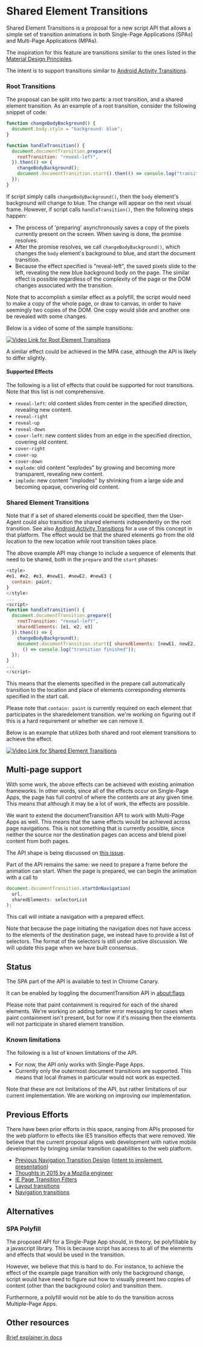 # Shared Element Transitions

Shared Element Transitions is a proposal for a new script API that allows a
simple set of transition animations in both Single-Page Applications (SPAs) and
Multi-Page Applications (MPAs).

The inspiration for this feature are transitions similar to the ones listed in
the [Material Design Principles](https://material.io/design/motion/the-motion-system.html).

The intent is to support transitions similar to
[Android Activity Transitions](https://developer.android.com/training/transitions/start-activity).

### Root Transitions

The proposal can be split into two parts: a root transition, and a shared
element transition.  As an example of a root transition, consider the following
snippet of code:

```js
function changeBodyBackground() {
  document.body.style = "background: blue";
}

function handleTransition() {
  document.documentTransition.prepare({
    rootTransition: "reveal-left",
  }).then(() => {
    changeBodyBackground();
    document.documentTransition.start().then(() => console.log("transition finished"));
  });
}
```

If script simply calls `changeBodyBackground()`, then the `body` element's
background will change to blue. The change will appear on the next visual
frame. However, if script calls `handleTransition()`, then the following steps
happen:

* The process of 'preparing' asynchronously saves a copy of the pixels
  currently present on the screen. When saving is done, the promise resolves.
* After the promise resolves, we call `changeBodyBackground()`, which changes
  the `body` element's background to blue, and start the document transition.
* Because the effect specified is "reveal-left", the saved pixels slide to the
  left, revealing the new blue background body on the page. The similar effect
  is possible regardless of the complexity of the page or the DOM changes
  associated with the transition.

Note that to accomplish a similar effect as a polyfill, the script would need
to make a copy of the whole page, or draw to canvas, in order to have seemingly
two copies of the DOM. One copy would slide and another one be revealed with
some changes.

Below is a video of some of the sample transitions:

[![Video Link for Root Element Transitions](https://img.youtube.com/vi/0a_cOCatKXM/0.jpg)](https://www.youtube.com/watch?v=0a_cOCatKXM)

A similar effect could be achieved in the MPA case, although the API is likely
to differ slightly.

#### Supported Effects

The following is a list of effects that could be supported for root
transitions. Note that this list is not comprehensive.

* `reveal-left`: old content slides from center in the specified direction,
  revealing new content.
* `reveal-right`
* `reveal-up`
* `reveal-down`
* `cover-left`: new content slides from an edge in the specified direction,
  covering old content.
* `cover-right`
* `cover-up`
* `cover-down`
* `explode`: old content "explodes" by growing and becoming more transparent,
  revealing new content.
* `implode`: new content "implodes" by shrinking from a large side and becoming
  opaque, convering old content.

### Shared Element Transitions

Note that if a set of shared elements could be specified, then the User-Agent
could also transition the shared elements independently on the root transition.
See also [Android Activity Transitions](https://developer.android.com/training/transitions/start-activity)
for a use of this concept in that platform. The effect would be that the shared
elements go from the old location to the new location _while_ root transition takes place.

The above example API may change to include a sequence of elements that need to
be shared, both in the `prepare` and the `start` phases:

```js
<style>
#e1, #e2, #e3, #newE1, #newE2, #newE3 {
  contain: paint;
}
</style>
...
<script>
function handleTransition() {
  document.documentTransition.prepare({
    rootTransition: "reveal-left",
    sharedElements: [e1, e2, e3]
  }).then(() => {
    changeBodyBackground();
    document.documentTransition.start({ sharedElements: [newE1, newE2, newE3] }).then(
      () => console.log("transition finished"));
  });
}
...
</script>
```

This means that the elements specified in the prepare call automatically
transition to the location and place of elements corresponding elements
specified in the start call.

Please note that `contain: paint` is currently required on each element that
participates in the sharedelement transition. we're working on figuring out if
this is a hard requirement or whether we can remove it.

Below is an example that utilizes both shared and root element transitions to
achieve the effect.

[![Video Link for Shared Element Transitions](https://img.youtube.com/vi/K7oVrXlVsgE/0.jpg)](https://www.youtube.com/watch?v=K7oVrXlVsgE)

## Multi-page support

With some work, the above effects can be achieved with existing animation
frameworks. In other words, since all of the effects occur on Single-Page Apps,
the page has full control of where the contents are at any given time. This
means that although it may be a lot of work, the effects are possible.

We want to extend the documentTransition API to work with Multi-Page Apps as
well. This means that the same effects would be achieved across page
navigations. This is not something that is currently possible, since neither
the source nor the destination pages can access and blend pixel content from
both pages.

The API shape is being discussed on [this issue](https://github.com/vmpstr/shared-element-transitions/issues/2).

Part of the API remains the same: we need to prepare a frame before the
animation can start. When the page is prepared, we can begin the animation with
a call to

```js
document.documentTransition.startOnNavigation(
  url,
  sharedElements: selectorList
);
```

This call will initiate a navigation with a prepared effect.

Note that because the page initiating the navigation does not have access to
the elements of the destination page, we instead have to provide a list of
selectors. The format of the selectors is still under active discussion. We
will update this page when we have built consensus.

## Status

The SPA part of the API is available to test in Chrome Canary. 

It can be enabled by toggling the documentTransition API in
[about:flags](chrome://flags/#document-transition)

Please note that paint containment is required for each of the shared elements.
We're working on adding better error messaging for cases when paint containment
isn't present, but for now if it's missing then the elements will not
participate in shared element transition.

### Known limitations

The following is a list of known limitations of the API.

* For now, the API only works with Single-Page Apps.
* Currently only the outermost document transitions are supported. This means
  that local iframes in particular would not work as expected.

Note that these are not limitations of the API, but rather limitations of our
current implementation. We are working on improving our implementation.

## Previous Efforts

There have been prior efforts in this space, ranging from APIs proposed for the
web platform to effects like IE5 transition effects that were removed. We
believe that the current proposal aligns web development with native mobile
development by bringing similar transition capabilities to the web platform.

* [Previous Navigation Transition Design](https://docs.google.com/document/d/17jg1RRL3RI969cLwbKBIcoGDsPwqaEdBxafGNYGwiY4/preview) ([intent to implement](https://groups.google.com/a/chromium.org/forum/#!searchin/blink-dev/intent$20to$20implement$20navigation$20transitions%7Csort:date/blink-dev/lWCtrTynaVk/Bvf4jIeEuPcJ), [presentation](https://youtu.be/v0xRTEf-ytE?t=821))
* [Thoughts in 2015 by a Mozilla engineer](http://www.chrislord.net/2015/04/24/web-navigation-transitions/)
* [IE Page Transition Filters](https://schepp.dev/posts/today-the-trident-era-ends/#page-transition-filters)
* [Layout transitions](https://tabatkins.github.io/specs/layout-transitions/)
* [Navigation transitions](https://github.com/jakearchibald/navigation-transitions)

## Alternatives

### SPA Polyfill

The proposed API for a Single-Page App should, in theory, be polyfillable by a
javascript library. This is because script has access to all of the elements
and effects that would be used in the transition.

However, we believe that this is hard to do. For instance, to achieve the
effect of the example page transition with only the background change, script
would have need to figure out how to visually present two copies of content
(other than the background color) and transition them.

Furthermore, a polyfill would not be able to do the transition across
Multiple-Page Apps.

## Other resources

[Brief explainer in docs](https://docs.google.com/document/d/1UmAL_w5oeoFxrMWiw75ScJDQqYd_a20bOEWfbKhhPi8/edit#heading=h.puannjfvfhee)

